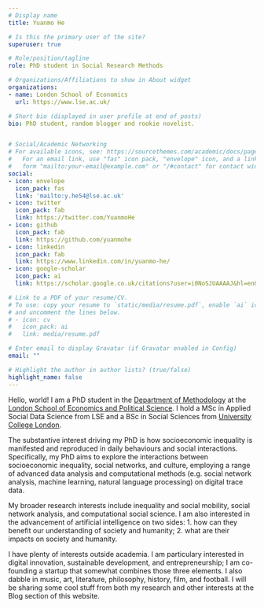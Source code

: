 ```yaml
---
# Display name
title: Yuanmo He

# Is this the primary user of the site?
superuser: true

# Role/position/tagline
role: PhD student in Social Research Methods

# Organizations/Affiliations to show in About widget
organizations:
- name: London School of Economics
  url: https://www.lse.ac.uk/

# Short bio (displayed in user profile at end of posts)
bio: PhD student, random blogger and rookie novelist.


# Social/Academic Networking
# For available icons, see: https://sourcethemes.com/academic/docs/page-builder/#icons
#   For an email link, use "fas" icon pack, "envelope" icon, and a link in the
#   form "mailto:your-email@example.com" or "/#contact" for contact widget.
social:
- icon: envelope
  icon_pack: fas
  link: 'mailto:y.he54@lse.ac.uk'
- icon: twitter
  icon_pack: fab
  link: https://twitter.com/YuanmoHe
- icon: github
  icon_pack: fab
  link: https://github.com/yuanmohe
- icon: linkedin
  icon_pack: fab
  link: https://www.linkedin.com/in/yuanmo-he/
- icon: google-scholar
  icon_pack: ai
  link: https://scholar.google.co.uk/citations?user=i0NoSJUAAAAJ&hl=en&oi=ao

# Link to a PDF of your resume/CV.
# To use: copy your resume to `static/media/resume.pdf`, enable `ai` icons in `params.toml`, 
# and uncomment the lines below.
# - icon: cv
#   icon_pack: ai
#   link: media/resume.pdf

# Enter email to display Gravatar (if Gravatar enabled in Config)
email: ""

# Highlight the author in author lists? (true/false)
highlight_name: false
---
```


Hello, world! I am a PhD student in the [Department of Methodology](https://www.lse.ac.uk/methodology) at the [London School of Economics and Political Science](https://www.lse.ac.uk/). I hold a MSc in Applied Social Data Science from LSE and a BSc in Social Sciences from [University College London](https://www.ucl.ac.uk/). 

The substantive interest driving my PhD is how socioeconomic inequality is manifested and reproduced in daily behaviours and social interactions. Specifically, my PhD aims to explore the interactions between socioeconomic inequality, social networks, and culture, employing a range of advanced data analysis and computational methods (e.g. social network analysis, machine learning, natural language processing) on digital trace data. 

My broader research interests include inequality and social mobility, social network analysis, and computational social science. I am also interested in the advancement of artificial intelligence on two sides: 1. how can they benefit our understanding of society and humanity; 2. what are their impacts on society and humanity. 

I have plenty of interests outside academia. I am particulary interested in digital innovation, sustainable development, and entrepreneurship; I am co-founding a startup that somewhat combines those three elements. I also dabble in music, art, literature, philosophy, history, film, and football. I will be sharing some cool stuff from both my research and other interests at the Blog section of this website.

